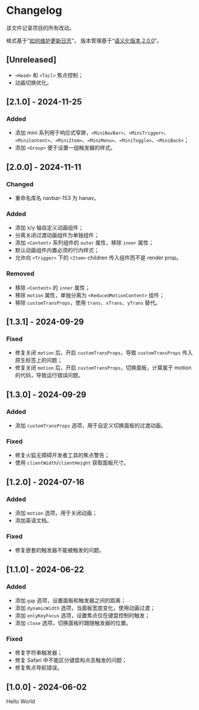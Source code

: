 # Changelog

该文件记录项目的所有改动。

格式基于“[如何维护更新日志](https://keepachangelog.com/zh-CN/1.0.0/)”，
版本管理基于“[语义化版本 2.0.0](https://semver.org/lang/zh-CN/)”。

## [Unreleased]

- `<Head>` 和 `<Tail>` 焦点控制；
- 动画切换优化。

## [2.1.0] - 2024-11-25

### Added

- 添加 mini 系列用于响应式窄屏，`<MiniNavBar>`、`<MiniTrigger>`、`<MiniContent>`、`<MiniItem>`、`<MiniMenu>`、`<MiniToggle>`、`<MiniBack>`；
- 添加 `<Group>` 便于设置一组触发器的样式。

## [2.0.0] - 2024-11-11

### Changed

- 重命名库名 navbar-153 为 hanav。

### Added

- 添加 x/y 轴自定义动画组件；
- 分离关闭过渡动画组件为单独组件；
- 添加 `<Content>` 系列组件的 `outer` 属性，移除 `inner` 属性；
- 默认动画组件内置必须的行内样式；
- 允许向 `<Trigger>` 下的 `<Item>` children 传入组件而不是 render prop。

### Removed

- 移除 `<Content>` 的 `inner` 属性；
- 移除 `motion` 属性，单独分离为 `<ReducedMotionContent>` 组件；
- 移除 `customTransProps`，使用 `trans`、`xTrans`、`yTrans` 替代。

## [1.3.1] - 2024-09-29

### Fixed

- 修复关闭 `motion` 后，开启 `customTransProps`，导致 `customTransProps` 传入原生标签上的问题；
- 修复关闭 `motion` 后，开启 `customTransProps`，切换面板，计算属于 motion 的代码，导致运行错误问题。

## [1.3.0] - 2024-09-29

### Added

- 添加 `customTransProps` 选项，用于自定义切换面板的过渡动画。

### Fixed

- 修复火狐无障碍开发者工具的焦点警告；
- 使用 `clientWidth`/`clientHeight` 获取面板尺寸。

## [1.2.0] - 2024-07-16

### Added

- 添加 `motion` 选项，用于关闭动画；
- 添加英语文档。

### Fixed

- 修复嵌套的触发器不能被触发的问题。

## [1.1.0] - 2024-06-22

### Added

- 添加 `gap` 选项，设置面板和触发器之间的距离；
- 添加 `dynamicWidth` 选项，当面板宽度变化，使用动画过渡；
- 添加 `onlyKeyFocus` 选项，设置焦点仅在键盘控制时触发；
- 添加 `close` 选项，切换面板时跟随触发器的位置。

### Fixed

- 修复字符串触发器；
- 修复 Safari 中不能区分键盘和点击触发的问题；
- 修复焦点导航错误。

## [1.0.0] - 2024-06-02

Hello World